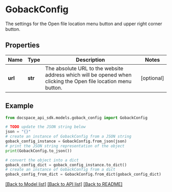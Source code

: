 # GobackConfig
The settings for the Open file location menu button and upper right corner button.

## Properties

Name | Type | Description | Notes
------------ | ------------- | ------------- | -------------
**url** | **str** | The absolute URL to the website address which will be opened when clicking the Open file location menu button. | [optional] 

## Example

```python
from docspace_api_sdk.models.goback_config import GobackConfig

# TODO update the JSON string below
json = "{}"
# create an instance of GobackConfig from a JSON string
goback_config_instance = GobackConfig.from_json(json)
# print the JSON string representation of the object
print(GobackConfig.to_json())

# convert the object into a dict
goback_config_dict = goback_config_instance.to_dict()
# create an instance of GobackConfig from a dict
goback_config_from_dict = GobackConfig.from_dict(goback_config_dict)
```
[[Back to Model list]](../README.md#documentation-for-models) [[Back to API list]](../README.md#documentation-for-api-endpoints) [[Back to README]](../README.md)


